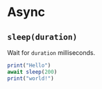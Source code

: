 # Async

## `sleep(duration)`

Wait for `duration` milliseconds.

```javascript
print("Hello")
await sleep(200)
print("world!")
```
